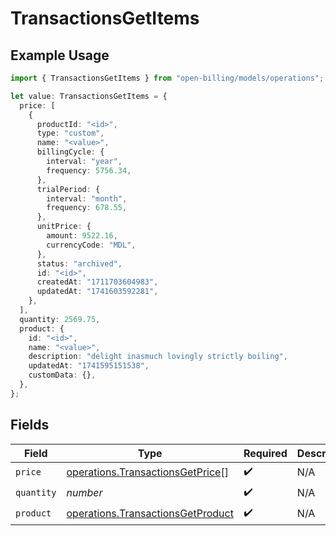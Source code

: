 # TransactionsGetItems

## Example Usage

```typescript
import { TransactionsGetItems } from "open-billing/models/operations";

let value: TransactionsGetItems = {
  price: [
    {
      productId: "<id>",
      type: "custom",
      name: "<value>",
      billingCycle: {
        interval: "year",
        frequency: 5756.34,
      },
      trialPeriod: {
        interval: "month",
        frequency: 678.55,
      },
      unitPrice: {
        amount: 9522.16,
        currencyCode: "MDL",
      },
      status: "archived",
      id: "<id>",
      createdAt: "1711703604983",
      updatedAt: "1741603592281",
    },
  ],
  quantity: 2569.75,
  product: {
    id: "<id>",
    name: "<value>",
    description: "delight inasmuch lovingly strictly boiling",
    updatedAt: "1741595151538",
    customData: {},
  },
};
```

## Fields

| Field                                                                                  | Type                                                                                   | Required                                                                               | Description                                                                            |
| -------------------------------------------------------------------------------------- | -------------------------------------------------------------------------------------- | -------------------------------------------------------------------------------------- | -------------------------------------------------------------------------------------- |
| `price`                                                                                | [operations.TransactionsGetPrice](../../models/operations/transactionsgetprice.md)[]   | :heavy_check_mark:                                                                     | N/A                                                                                    |
| `quantity`                                                                             | *number*                                                                               | :heavy_check_mark:                                                                     | N/A                                                                                    |
| `product`                                                                              | [operations.TransactionsGetProduct](../../models/operations/transactionsgetproduct.md) | :heavy_check_mark:                                                                     | N/A                                                                                    |